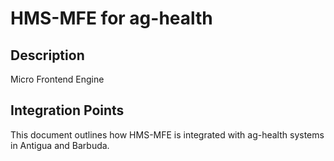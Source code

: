 # HMS-MFE for ag-health

## Description

Micro Frontend Engine

## Integration Points

This document outlines how HMS-MFE is integrated with ag-health systems in Antigua and Barbuda.
